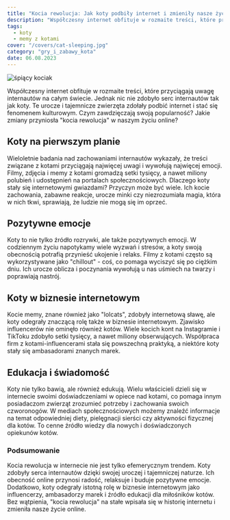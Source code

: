 ```yaml
---
title: "Kocia rewolucja: Jak koty podbiły internet i zmieniły nasze życie online"
description: "Współczesny internet obfituje w rozmaite treści, które przyciągają uwagę internautów na całym świecie. Jednak nic nie zdobyło serc internautów tak jak koty. Te urocze i tajemnicze zwierzęta zdołały podbić internet i stać się fenomenem kulturowym. Czym zawdzięczają swoją popularność? Jakie zmiany przyniosła 'kocia rewolucja' w naszym życiu online?"
tags:
  - koty
  - memy z kotami
cover: "/covers/cat-sleeping.jpg"
category: "gry_i_zabawy_kota"
date: 06.08.2023
---
```


![śpiący kociak](/covers/cat-sleeping.jpg)

Współczesny internet obfituje w rozmaite treści, które przyciągają uwagę internautów na całym świecie. Jednak nic nie zdobyło serc internautów tak jak koty. Te urocze i tajemnicze zwierzęta zdołały podbić internet i stać się fenomenem kulturowym. Czym zawdzięczają swoją popularność? Jakie zmiany przyniosła "kocia rewolucja" w naszym życiu online?

## Koty na pierwszym planie

Wieloletnie badania nad zachowaniami internautów wykazały, że treści związane z kotami przyciągają najwięcej uwagi i wywołują najwięcej emocji. Filmy, zdjęcia i memy z kotami gromadzą setki tysięcy, a nawet miliony polubień i udostępnień na portalach społecznościowych. Dlaczego koty stały się internetowymi gwiazdami? Przyczyn może być wiele. Ich kocie zachowania, zabawne reakcje, urocze minki czy niezrozumiała magia, która w nich tkwi, sprawiają, że ludzie nie mogą się im oprzeć.

## Pozytywne emocje

Koty to nie tylko źródło rozrywki, ale także pozytywnych emocji. W codziennym życiu napotykamy wiele wyzwań i stresów, a koty swoją obecnością potrafią przynieść ukojenie i relaks. Filmy z kotami często są wykorzystywane jako "chillout" - coś, co pomaga wyciszyć się po ciężkim dniu. Ich urocze oblicza i poczynania wywołują u nas uśmiech na twarzy i poprawiają nastrój.

## Koty w biznesie internetowym

Kocie memy, znane również jako "lolcats", zdobyły internetową sławę, ale koty odegrały znaczącą rolę także w biznesie internetowym. Zjawisko influencerów nie ominęło również kotów. Wiele kocich kont na Instagramie i TikToku zdobyło setki tysięcy, a nawet miliony obserwujących. Współpraca firm z kotami-influencerami stała się powszechną praktyką, a niektóre koty stały się ambasadorami znanych marek.

## Edukacja i świadomość

Koty nie tylko bawią, ale również edukują. Wielu właścicieli dzieli się w internecie swoimi doświadczeniami w opiece nad kotami, co pomaga innym posiadaczom zwierząt zrozumieć potrzeby i zachowania swoich czworonogów. W mediach społecznościowych możemy znaleźć informacje na temat odpowiedniej diety, pielęgnacji sierści czy aktywności fizycznej dla kotów. To cenne źródło wiedzy dla nowych i doświadczonych opiekunów kotów.

### Podsumowanie

Kocia rewolucja w internecie nie jest tylko efemerycznym trendem. Koty zdobyły serca internautów dzięki swojej uroczej i tajemniczej naturze. Ich obecność online przynosi radość, relaksuje i buduje pozytywne emocje. Dodatkowo, koty odegrały istotną rolę w biznesie internetowym jako influencerzy, ambasadorzy marek i źródło edukacji dla miłośników kotów. Bez wątpienia, "kocia rewolucja" na stałe wpisała się w historię internetu i zmieniła nasze życie online.
